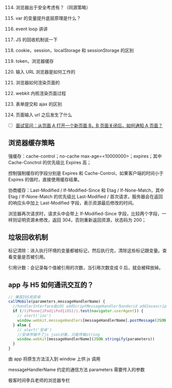 114. 浏览器出于安全考虑有？（同源策略）

115. var 的变量提升底层原理是什么？
116. event loop 讲讲
117. JS 的回收机制说一下
118. cookie，session，localStorage 和 sessionStorage 的区别

119. token，浏览器缓存

120. 输入 URL 浏览器是如何工作的

121. 浏览器如何渲染页面的

122. webkit 内核渲染页面过程

123. 表单提交和 ajax 的区别

124. 页面输入 url 之后发生了什么

- [ ] [面试官问：从页面 A 打开一个新页面 B，B 页面关闭后，如何通知 A 页面？](https://mp.weixin.qq.com/s/VfZuyFDDkxHWADl443KFKw)

## 浏览器缓存策略

强缓存：cache-control；no-cache max-age=<10000000>；expires；其中 Cache-Conctrol 的优先级比 Expires 高；

控制强制缓存的字段分别是 Expires 和 Cache-Control，如果客户端的时间小于 Expires 的值时，直接使用缓存结果。

协商缓存：Last-Modified / If-Modified-Since 和 Etag / If-None-Match，其中 Etag / If-None-Match 的优先级比 Last-Modified / 首次请求，服务器会在返回的响应头中加上 Last-Modified 字段，表示资源最后修改的时间。

浏览器再次请求时，请求头中会带上 If-Modified-Since 字段，比较两个字段，一样则证明资源未修改，返回 304，否则重新返回资源，状态码为 200；

## 垃圾回收机制

标记清除：进入执行环境的变量都被标记，然后执行完，清除这些标记跟变量。查看变量是否被引用。

引用计数：会记录每个值被引用的次数，当引用次数变成 0 后，就会被释放掉。

## app 与 H5 如何通讯交互的？

```javascript
// 兼容IOS和安卓
callMobile(parameters,messageHandlerName) {
  //handlerInterface由iOS addScriptMessageHandler与andorid addJavascriptInterface 代码注入而来。
  if (/(iPhone|iPad|iPod|iOS)/i.test(navigator.userAgent)) {
    // alert('ios')
    window.webkit.messageHandlers[messageHandlerName].postMessage(JSON.stringify(parameters))
  } else {
    // alert('安卓')
    //安卓传输不了js json对象，只能传输string
    window.webkit[messageHandlerName](JSON.stringify(parameters))
  }
}
```

由 app 将原生方法注入到 window 上供 js 调用

messageHandlerName 约定的通信方法 parameters 需要传入的参数

极客时间李兵老师的浏览器专栏
